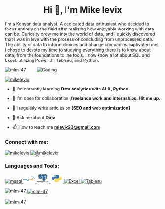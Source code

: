 <h1 align="center">Hi 👋, I'm Mike levix</h1>
<p align="left">I'm a Kenyan data analyst. A dedicated data enthusiast who decided to focus entirely on the field after realizing how enjoyable working with data can be. Curiosity drew me into the world of data, and I quickly discovered that I was in love with the process of concluding from unprocessed data. The ability of data to inform choices and change companies captivated me. I chose to devote my time to studying everything there is to know about data, from the foundations to the tools. I now know a lot about SQL and Excel. utilizing Power BI, Tableau, and Python.</p>
<img align="right" alt="Coding" width="400"
src=https://cdn.dribbble.com/users/1162077/screenshots/3848914/programmer.gif>

<p align="left"> <img src="https://komarev.com/ghpvc/?username=mlm-47&label=Profile%20views&color=0e75b6&style=flat" alt="mlm-47" /> </p>

<p align="left"> <a href="https://twitter.com/mikelevix" target="blank"><img src="https://img.shields.io/twitter/follow/mikelevix?logo=twitter&style=for-the-badge" alt="mikelevix" /></a> </p>

- 🌱 I’m currently learning **Data analytics with ALX, Python**

- 👯 I’m open for collaboration **,freelance work and internships. Hit me up.** 

- 📝 I regularly write articles on **[SEO and web optimization]**

- 💬 Ask me about **Data**

- 📫 How to reach me **mlevix23@gmail.com**

<h3 align="left">Connect with me:</h3>
<p align="left">
<a href="https://twitter.com/mikelevix" target="blank"><img align="center" src="https://raw.githubusercontent.com/rahuldkjain/github-profile-readme-generator/master/src/images/icons/Social/twitter.svg" alt="mikelevix" height="30" width="40" /></a>
<a href="https://hashnode.com/@mikelevix" target="blank"><img align="center" src="https://raw.githubusercontent.com/rahuldkjain/github-profile-readme-generator/master/src/images/icons/Social/hashnode.svg" alt="@mikelevix" height="30" width="40" /></a>
</p>


<h3 align="left">Languages and Tools:</h3>
<p align="left"> </a> <a href="https://www.microsoft.com/en-us/sql-server" target="_blank" rel="noreferrer"> <img src="https://www.svgrepo.com/show/303229/microsoft-sql-server-logo.svg" alt="mssql" width="40" height="25"/> </a> <a href="https://www.mysql.com/" target="_blank" rel="noreferrer"> <img src="https://raw.githubusercontent.com/devicons/devicon/master/icons/mysql/mysql-original-wordmark.svg" alt="mysql" width="40" height="30"/>  </a> <a href="https://www.postgresql.org" target="_blank" rel="noreferrer"> <img src="https://raw.githubusercontent.com/devicons/devicon/master/icons/postgresql/postgresql-original-wordmark.svg" alt="postgresql" width="40" height="30"/> </a> <a href="https://www.python.org" target="_blank" rel="noreferrer"> <img src="https://raw.githubusercontent.com/devicons/devicon/master/icons/python/python-original.svg" alt="python" width="40" height="30"/> </a> <a href="https://img.shields.io/badge/Excel" target="_blank" rel="noreferrer"> <img src="https://img.shields.io/badge/Excel-217346?style=flat-square&logo=microsoft-excel&logoColor=white" alt="Excel" width="40" height="30"/> </a> <a href="https://img.shields.io/badge/Tableau" target="_blank" rel="noreferrer"> <img src="https://img.shields.io/badge/Tableau-E97627?style=flat-square&logo=tableau&logoColor=white" alt="Tableau" width="40" height="30"/> 

<p><img align="left" src="https://github-readme-stats.vercel.app/api/top-langs?username=mlm-47&show_icons=true&locale=en&layout=compact" alt="mlm-47" /></p>

<p>&nbsp;<img align="center" src="https://github-readme-stats.vercel.app/api?username=mlm-47&show_icons=true&locale=en" alt="mlm-47" /></p>

<p><img align="center" src="https://github-readme-streak-stats.herokuapp.com/?user=mlm-47&" alt="mlm-47" /></p>
